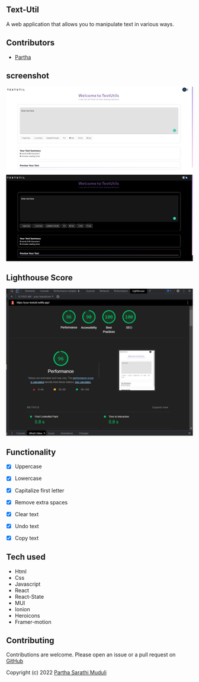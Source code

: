 ## Text-Util
A web application that allows you to manipulate text in various ways.

## Contributors
- [Partha](https://github.com/partha7978/text-utils)

## screenshot
<img src="./src/assets/forReadme/text-util-homepage-light.jpg">
<img src="./src/assets/forReadme/text-util-homepage-dark.jpg">

## Lighthouse Score
<img src="./src/assets/forReadme/lightHouse-scShot.jpeg">


## Functionality
- [x] Uppercase
- [x] Lowercase
- [x] Capitalize first letter
- [x] Remove extra spaces
- [x] Clear text
- [x] Undo text
- [x] Copy text


## Tech used
- Html
- Css
- Javascript
- React
- React-State
- MUI
- Ionion
- Heroicons
- Framer-motion


## Contributing
Contributions are welcome. Please open an issue or a pull request on [GitHub](https://github.com/partha7978/text-utils)


Copyright (c) 2022 <a href="https://parthasarathimuduli.netlify.app/" target="_self">Partha Sarathi Muduli</a>
